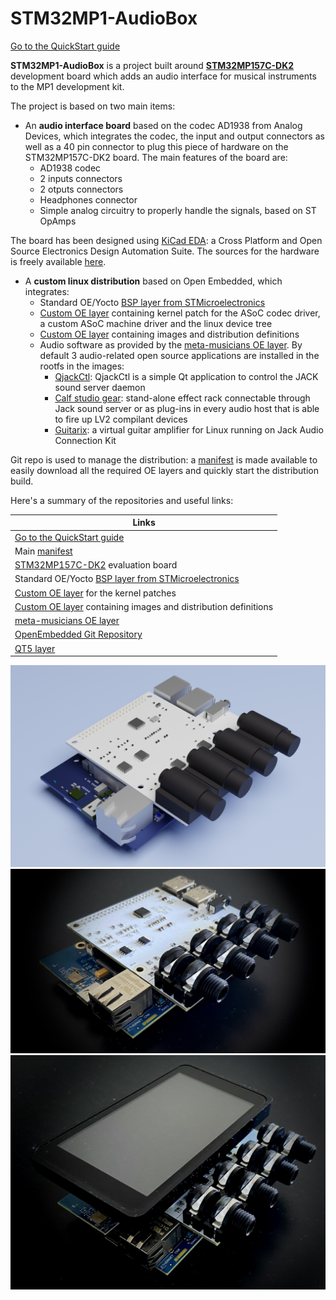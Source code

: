 # STM32MP1-AudioBox

[Go to the QuickStart guide]() 

**STM32MP1-AudioBox** is a project built around [**STM32MP157C-DK2**](https://www.st.com/en/evaluation-tools/stm32mp157c-dk2.html) development board which adds an audio interface for musical instruments to the MP1 development kit.

The project is based on two main items:
* An **audio interface board** based on the codec AD1938 from Analog Devices, which integrates the codec, the input and output connectors as well as a 40 pin connector to plug this piece of hardware on the STM32MP157C-DK2 board. The main features of the board are:
	* AD1938 codec
	* 2 inputs connectors
	* 2 otputs connectors
	* Headphones connector
	* Simple analog circuitry to properly handle the signals, based on ST OpAmps
	
The board has been designed using [KiCad EDA](https://kicad-pcb.org/): a Cross Platform and Open Source Electronics Design Automation Suite.
The sources for the hardware is freely available [here](https://github.com/teodaria/audio_hw_if).

* A **custom linux distribution** based on Open Embedded, which integrates:
	* Standard OE/Yocto [BSP layer from STMicroelectronics](https://github.com/STMicroelectronics/meta-st-stm32mp)
	* [Custom OE layer](https://github.com/teodaria/meta-audiobox-kernel) containing kernel patch for the ASoC codec driver, a custom ASoC machine driver and the linux device tree 
	* [Custom OE layer](https://github.com/teodaria/meta-audiobox-distro) containing images and distribution definitions
	* Audio software as provided by the [meta-musicians OE layer](https://github.com/schnitzeltony/meta-musicians). By default 3 audio-related open source applications are installed in the rootfs in the images:
		* [QjackCtl](https://qjackctl.sourceforge.io/): QjackCtl is a simple Qt application to control the JACK sound server daemon 
		* [Calf studio gear](https://calf-studio-gear.org/): stand-alone effect rack connectable through Jack sound server or as plug-ins in every audio host that is able to fire up LV2 compilant devices
		* [Guitarix](https://guitarix.org/?_sm_nck=1): a virtual guitar amplifier for Linux running on Jack Audio Connection Kit
	
Git repo is used to manage the distribution: a [manifest](https://github.com/teodaria/MP1-audiobox-manifest) is made available to easily download all the required OE layers and quickly start the distribution build.

Here's a summary of the repositories and useful links:

|Links|
| --- |
|[Go to the QuickStart guide]()|
|Main [manifest](https://github.com/teodaria/MP1-audiobox-manifest)|
|[STM32MP157C-DK2](https://www.st.com/en/evaluation-tools/stm32mp157c-dk2.html) evaluation board|
|Standard OE/Yocto [BSP layer from STMicroelectronics](https://github.com/STMicroelectronics/meta-st-stm32mp)|
|[Custom OE layer](https://github.com/teodaria/meta-audiobox-kernel) for the kernel patches|
|[Custom OE layer](https://github.com/teodaria/meta-audiobox-distro) containing images and distribution definitions|
|[meta-musicians OE layer](https://github.com/schnitzeltony/meta-musicians)|
|[OpenEmbedded Git Repository](https://git.openembedded.org/)|
|[QT5 layer](https://github.com/meta-qt5/meta-qt5)|


![image info](./img/AudioBoxRender.png)
![image info](./img/board_1.jpg)
![image info](./img/board_2.jpg)

